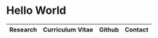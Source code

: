 # Hello World

| Research | Curriculum Vitae | Github | Contact |
|:-------: | :--------------: | :----: | :-----: | 
